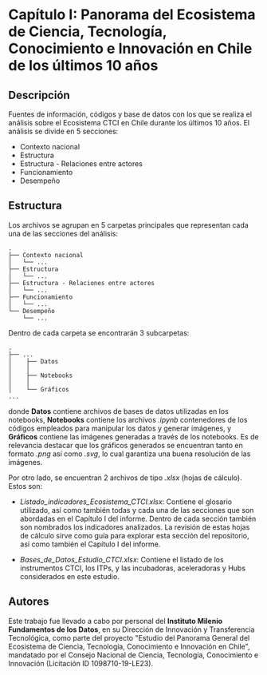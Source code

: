 # Capítulo I: Panorama del Ecosistema de Ciencia, Tecnología, Conocimiento e Innovación en Chile de los últimos 10 años

## Descripción

Fuentes de información, códigos y base de datos con los que se realiza el análisis sobre el Ecosistema CTCI en Chile durante los últimos 10 años. El análisis se divide en 5 secciones:

- Contexto nacional
- Estructura
- Estructura - Relaciones entre actores
- Funcionamiento
- Desempeño

## Estructura

Los archivos se agrupan en 5 carpetas principales que representan cada una de las secciones del análisis:

    .
    ├── Contexto nacional
    │   └── ... 
    ├── Estructura              
    │   └── ... 
    ├── Estructura - Relaciones entre actores
    │   └── ... 
    ├── Funcionamiento
    │   └── ... 
    └── Desempeño
        └── ... 

Dentro de cada carpeta se encontrarán 3 subcarpetas:

    .
    ├── ...
    │    ├── Datos
    │    │
    │    ├── Notebooks
    │    │
    │    └── Gráficos
    ... 

donde **Datos** contiene archivos de bases de datos utilizadas en los notebooks, **Notebooks** contiene los archivos _.ipynb_ contenedores de los códigos empleados para manipular los datos y generar imágenes, y **Gráficos** contiene las imágenes generadas a través de los notebooks. Es de relevancia destacar que los gráficos generados se encuentran tanto en formato _.png_ así como _.svg_, lo cual garantiza una buena resolución de las imágenes.

Por otro lado, se encuentran 2 archivos de tipo _.xlsx_ (hojas de cálculo). Estos son:

- _Listado\_indicadores\_Ecosistema\_CTCI.xlsx_: Contiene el glosario utilizado, así como también todas y cada una de las secciones que son abordadas en el Capítulo I del informe. Dentro de cada sección también son nombrados los indicadores analizados. La revisión de estas hojas de cálculo sirve como guía para explorar esta sección del repositorio, así como también el Capítulo I del informe.

- _Bases\_de\_Datos\_Estudio\_CTCI.xlsx_: Contiene el listado de los instrumentos CTCI, los ITPs, y las incubadoras, aceleradoras y Hubs considerados en este estudio.

## Autores

Este trabajo fue llevado a cabo por personal del **Instituto Milenio Fundamentos de los Datos**, en su Dirección de Innovación y Transferencia Tecnológica, como parte del proyecto "Estudio del
Panorama General del Ecosistema de Ciencia, Tecnología, Conocimiento e Innovación en Chile", mandatado por el Consejo Nacional de Ciencia, Tecnología, Conocimiento e Innovación (Licitación ID 1098710-19-LE23).
